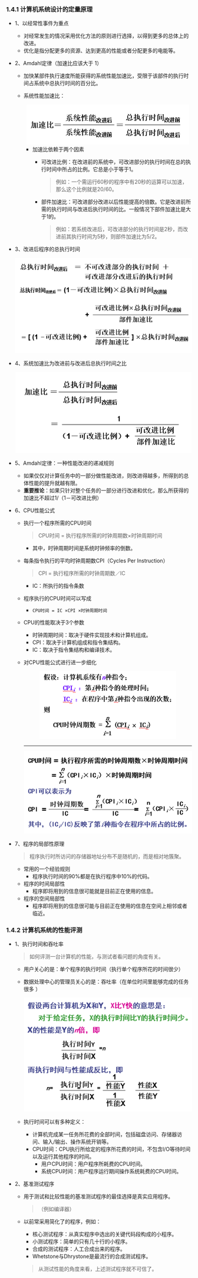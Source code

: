 ### 1.4.1 计算机系统设计的定量原理

* 1、以经常性事件为重点
    * 对经常发生的情况采用优化方法的原则进行选择，以得到更多的总体上的改进。
    * 优化是指分配更多的资源、达到更高的性能或者分配更多的电能等。 

* 2、Amdahl定律（加速比应该大于 1）
      
    * 加快某部件执行速度所能获得的系统性能加速比，受限于该部件的执行时间占系统中总执行时间的百分比。

    * 系统性能加速比：
      
         <div align="center"><img src="./img/性能加速比.png"/></div>
      
      * 加速比依赖于两个因素
          * 可改进比例：在改进前的系统中，可改进部分的执行时间在总的执行时间中所占的比例。它总是小于等于1。
          
              >例如：一个需运行60秒的程序中有20秒的运算可以加速，那么这个比例就是20/60。

          * 部件加速比：可改进部分改进以后性能提高的倍数。它是改进前所需的执行时间与改进后执行时间的比。一般情况下部件加速比是大于1的。
          
              >例如：若系统改进后，可改进部分的执行时间是2秒，而改进前其执行时间为5秒，则部件加速比为5/2。
* 3、改进后程序的总执行时间

     <div align="center"><img src="./img/改进后程序的总执行时间.png"/></div>

* 4、系统加速比为改进前与改进后总执行时间之比

     <div align="center"><img src="./img/系统加速比为改进前与改进后总执行时间之比.png"/></div>

* 5、Amdahl定律：一种性能改进的递减规则
    * 如果仅仅对计算任务中的一部分做性能改进，则改进得越多，所得到的总体性能的提升就越有限。
    * **重要推论**：如果只针对整个任务的一部分进行改进和优化，那么所获得的加速比不超过1/（1－可改进比例） 

* 6、CPU性能公式
    * 执行一个程序所需的CPU时间
      
         >CPU时间 = 执行程序所需的时钟周期数×时钟周期时间
      
         * 其中，时钟周期时间是系统时钟频率的倒数。
          
    * 每条指令执行的平均时钟周期数CPI（Cycles Per Instruction）
    
         >CPI = 执行程序所需的时钟周期数／IC
  
         * IC：所执行的指令条数
  
    * 程序执行的CPU时间可以写成
    
        * `CPU时间 = IC ×CPI ×时钟周期时间` 

    * CPU的性能取决于3个参数
        * 时钟周期时间：取决于硬件实现技术和计算机组成。
        * CPI：取决于计算机组成和指令集结构。
        * IC：取决于指令集结构和编译技术。
        
    * 对CPU性能公式进行进一步细化 

      <div align="center"><img src="./img/对CPU性能公式进行进一步细化.png"/></div>
      
      --------------
      
      <div align="center"><img src="./img/对CPU性能公式进行进一步细化2.png"/></div>


* 7、程序的局部性原理

    >程序执行时所访问的存储器地址分布不是随机的，而是相对地簇聚。
       
    * 常用的一个经验规则
        * 程序执行时间的90%都是在执行程序中10%的代码。
    * 程序的时间局部性
        * 程序即将用到的信息很可能就是目前正在使用的信息。
    * 程序的空间局部性
        * 程序即将用到的信息很可能与目前正在使用的信息在空间上相邻或者临近。

### 1.4.2 计算机系统的性能评测

* 1、执行时间和吞吐率 
    >如何评测一台计算机的性能，与测试者看问题的角度有关。
    * 用户关心的是：单个程序的执行时间（执行单个程序所花的时间很少）
    * 数据处理中心的管理员关心的是：吞吐率（在单位时间里能够完成的任务很多 ）

      <div align="center"><img src="./img/执行时间和吞吐率.png"/></div>

    * 执行时间可以有多种定义：
      * 计算机完成某一任务所花费的全部时间，包括磁盘访问、存储器访问、输入/输出、操作系统开销等。
      * CPU时间：CPU执行所给定的程序所花费的时间，不包含I/O等待时间以及运行其他程序的时间。
          * 用户CPU时间：用户程序所耗费的CPU时间。
          * 系统CPU时间：用户程序运行期间操作系统耗费的CPU时间。

* 2、基准测试程序 

    * 用于测试和比较性能的基准测试程序的最佳选择是真实应用程序。
     
         >（例如编译器） 

    * 以前常采用简化了的程序，例如： 
      * 核心测试程序：从真实程序中选出的关键代码段构成的小程序。
      * 小测试程序：简单的只有几十行的小程序。
      * 合成的测试程序：人工合成出来的程序。
      * Whetstone与Dhrystone是最流行的合成测试程序。 
     
      >从测试性能的角度来看，上述测试程序就不可信了。 




























